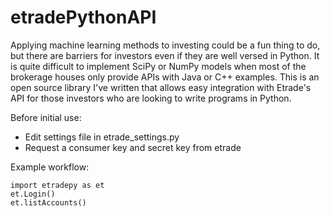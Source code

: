 # etradePythonAPI

Applying machine learning methods to investing could be a fun thing to do, but there are barriers for investors even if they are well versed in Python. It is quite difficult to implement SciPy or NumPy models when most of the brokerage houses only provide APIs with Java or C++ examples. This is an open source library I've written that allows easy integration with Etrade's API for those investors who are looking to write programs in Python.

Before initial use:
  * Edit settings file in etrade_settings.py
  * Request a consumer key and secret key from etrade

Example workflow:
```
import etradepy as et
et.Login()
et.listAccounts()
```

